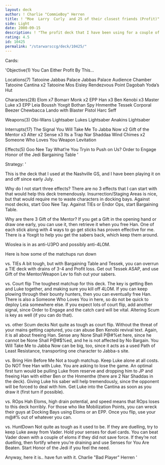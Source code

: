 ```yaml
---
layout: deck
author: ! Charlie "CommieBoy" Herren
title: ! "Moe  Larry  Curly  and 25 of their closest friends (Profit)"
side: Light
date: 2000-09-15
description: ! "The profit deck that I have been using for a couple of months now. Quite powerful and quite fun."
rating: 4.5
id: 10425
permalink: "/starwarsccg/deck/10425/"
---
```

Cards: 

'Objective(1)
You Can Either Profit By This...

Locations(7)
Tatooine Jabbas Palace
Jabbas Palace Audience Chamber
Tatooine Cantina x2
Tatooine Mos Eisley
Rendezvous Point
Dagobah Yoda’s Hut

Characters(28)
Elom x7
Bomarr Monk x2
EPP Han x3
Ben Kenobi x3
Master Luke x3
EPP Leia
Boussh
Yoxgit
Bothan Spy
Hnmenthe
Tessek
Corporal Beezer
Chewbacca
Lando with Blaster Pistol
Harc Seff

Weapons(3)
Obi-Wans Lightsaber
Lukes Lightsaber
Anakins Lightsaber

Interrupts(17)
The Signal
You Will Take Me To Jabba Now x2
Gift of the Mentor x3
Alter x2
Sense x3
Its a Trap
Nar Shaddaa Wind Chimes x2
Someone Who Loves You
Weapon Levitation

Effects(5)
Goo Nee Tay
What’re You Tryin to Push on Us?
Order to Engage
Honor of the Jedi
Bargaining Table '

Strategy: '

This is the deck that I used at the Nashville GS, and I have been playing it on and off since early July.

Why do I not start three effects?
There are no 3 effects that I can start with that would help this deck tremendously. Insurrection/Staging Areas is nice, but that would require me to waste characters in docking bays.
Against most decks, start Goo Nee Tay. Against TIEs or Endor Ops, start Bargaining Table.

Why are there 3 Gift of the Mentor?
If you get a Gift in the opening hand or draw one early, you can use it, then retrieve it when you free Han. One of each stick along with 4 ways to go get sticks has proven effective for me. There is a Yoxgit to help you get the sabers back, which keep them around.

Wioslea is in as anti-U3PO and possibly anti-4LOM.

Here is how some of the matchups run down

vs. TIEs
A bit tough, but with Bargaining Table and Tessek, you can overrun a TIE deck with drains of 3-4 and Profit loss. Get out Tessek ASAP, and use Gift of the Mentor/Weapon Lev to fish out your sabers.

vs. Court flip
The toughest matchup for this deck. The key is getting Ben and Luke together, and making sure you kill off 4LOM. If you can keep plowing through their bounty hunters, then you can eventually free Han. There is also a Someone Who Loves You in here, so do not be quick to deploy Leia somewhere else. If you expect lots of court flip, add another signal, since Order to Engage and the catch card will be vital. Altering Scum
is key as well (if you can do that).

vs. other Scum decks
Not quite as tough as court flip. Without the threat of your mains getting captured, you can abuse Ben Kenobi revival text. Again, it is all about freeing Han. Sense any None Shall P@#$% and Alter Scum if at all possible. Lando with Gun is a big @#$%et here, since he cannot be None Shall P@#$%ed, and he is not affected by No Bargain. You Will Take Me to Jabba Now can be big, too, since it acts as a used Path of Least Resistance, transporting one character to Jabba-s site.

vs. Bring Him Before Me
Not a tough matchup. Keep Luke alone at all costs. Do NOT free Han with Luke. You are asking to lose the game. An optimal first turn would be pulling Luke from reserve and dropping him to JP and freeing Han with either Ben or the Hnmenthe (there are 2 Nar Shaddas in the deck). Giving Luke his saber will help tremendously, since the opponent will be forced to deal with him. Get Luke into the Cantina as soon as you draw it (first turn if possible).

vs. ROps
Hah Eloms, high drain potential, and speed means that ROps loses to this deck horribly. For those who like Mobilization Points, you can wreck their guys at Docking Bays using Eloms or an EPP. Once you flip, use your m@#$%ive alien contingent to raid Ralltir and beat the @#$% out of whatever you can.

vs. HuntDown
Not quite as tough as it used to be. If they are duelling, try to keep Luke away from Vader. Hold your senses for duel cards. You can beat Vader down with a couple of eloms if they did not save force. If they’re not duelling, then fortify where you’re draining and use Senses for You Are Beaten. Start Honor of the Jedi if you feel the need.

Anyway, here it is.. have fun with it.
Charlie "Bad Player" Herren '
